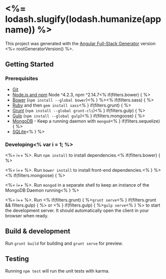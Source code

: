 # <%= lodash.slugify(lodash.humanize(appname)) %>

This project was generated with the [Angular Full-Stack Generator](https://github.com/DaftMonk/generator-angular-fullstack) version <%= rootGeneratorVersion() %>.

## Getting Started

### Prerequisites

- [Git](https://git-scm.com/)
- [Node.js and npm](nodejs.org) Node ^4.2.3, npm ^2.14.7<% if(filters.bower) { %>
- [Bower](bower.io) (`npm install --global bower`)<% } %><% if(filters.sass) { %>
- [Ruby](https://www.ruby-lang.org) and then `gem install sass`<% } if(filters.grunt) { %>
- [Grunt](http://gruntjs.com/) (`npm install --global grunt-cli`)<% } if(filters.gulp) { %>
- [Gulp](http://gulpjs.com/) (`npm install --global gulp`)<% } if(filters.mongoose) { %>
- [MongoDB](https://www.mongodb.org/) - Keep a running daemon with `mongod`<% } if(filters.sequelize) { %>
- [SQLite](https://www.sqlite.org/quickstart.html)<% } %>

### Developing<% var i = 1; %>

<%= i++ %>. Run `npm install` to install dependencies.<% if(filters.bower) { %>

<%= i++ %>. Run `bower install` to install front-end dependencies.<% } %><% if(filters.mongoose) { %>

<%= i++ %>. Run `mongod` in a separate shell to keep an instance of the MongoDB Daemon running<% } %>

<%= i++ %>. Run <% if(filters.grunt) { %>`grunt serve`<% } if(filters.grunt && filters.gulp) { %> or <% } if(filters.gulp) { %>`gulp serve`<% } %> to start the development server. It should automatically open the client in your browser when ready.

## Build & development

Run `grunt build` for building and `grunt serve` for preview.

## Testing

Running `npm test` will run the unit tests with karma.
